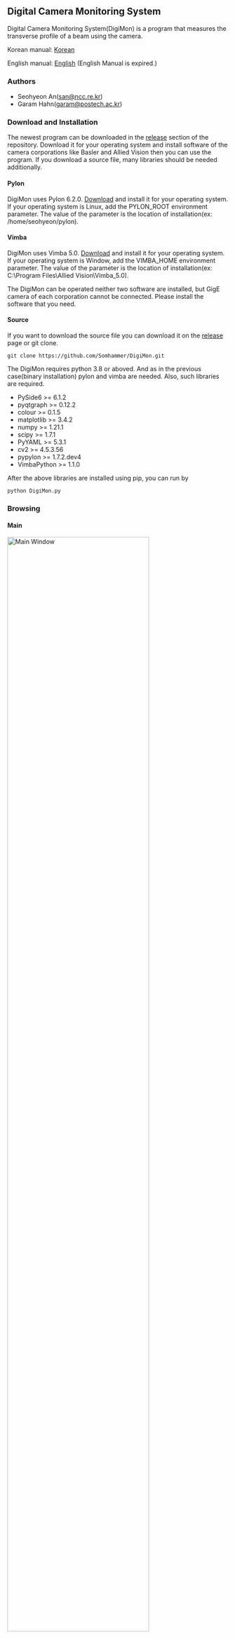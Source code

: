 Digital Camera Monitoring System
-------------

Digital Camera Monitoring System(DigiMon) is a program that measures the transverse profile of a beam using the camera.

Korean manual: [Korean](https://github.com/Somhammer/DigiMon/blob/master/README_KR.md)

English manual: [English](https://github.com/Somhammer/DigiMon/blob/master/README.md)
(English Manual is expired.)
### Authors
- Seohyeon An(san@ncc.re.kr)
- Garam Hahn(garam@postech.ac.kr)

### Download and Installation

The newest program can be downloaded in the [release](https://github.com/Somhammer/DigiMon/releases) section of the repository.
Download it for your operating system and install software of the camera corporations like Basler and Allied Vision then you can use the program. 
If you download a source file, many libraries should be needed additionally.

#### Pylon

DigiMon uses Pylon 6.2.0. [Download](https://www.baslerweb.com/en/sales-support/downloads/software-downloads/) and install it for your operating system.
If your operating system is Linux, add the PYLON_ROOT environment parameter. The value of the parameter is the location of installation(ex: /home/seohyeon/pylon).

#### Vimba

DigiMon uses Vimba 5.0. [Download](https://www.alliedvision.com/en/products/vimba-sdk/#c1497) and install it for your operating system.
If your operating system is Window, add the VIMBA_HOME environment parameter. The value of the parameter is the location of installation(ex: C:\Program Files\Allied Vision\Vimba_5.0).

The DigiMon can be operated neither two software are installed, but GigE camera of each corporation cannot be connected. Please install the software that you need.

#### Source

If you want to download the source file you can download it on the [release](https://github.com/Somhammer/DigiMon/releases) page or git clone.
```
git clone https://github.com/Somhammer/DigiMon.git
```

The DigiMon requires python 3.8 or aboved. And as in the previous case(binary installation) pylon and vimba are needed.
Also, such libraries are required.

- PySide6 >= 6.1.2
- pyqtgraph >= 0.12.2
- colour >= 0.1.5
- matplotlib >= 3.4.2
- numpy >= 1.21.1
- scipy >= 1.7.1
- PyYAML >= 5.3.1
- cv2 >= 4.5.3.56
- pypylon >= 1.7.2.dev4
- VimbaPython >= 1.1.0

After the above libraries are installed using pip, you can run by
```
python DigiMon.py
```

### Browsing
#### Main

<img src="figs/mainwindow-en.png" width="80%" height="80%" title="Main Window"></img>

1. Camera Screen

After connecting the camera, a live streaming video appears here. You can change the frame on the control panel.
I the video, a green cross-hair is shown which is the point you want to watch the light intensity. 
It can be changed if you click and drag the point of cross-hair.

2. Live intensity

It shows the light intensity of the pixel area which you selected on the screen.

3. Setup and status

By clicking the setup button, you can connect the camera, set capturing option, ROI, and filter, and calibrate the camera image.
The left side of the setup button shows the status of each.
For example, if the camera is connected successfully, the camera light turns green.

4. Image profile

If you take a picture, the profile of the picture is shown here.

5. Control

In the control panel, you can set the frame of the video and how many times you capture the photo.
And arrow buttons are rotating or flipping the image.
The zoom-in and zoom-out buttons zoom in or zoom out the video. 
Because they do not control the camera lens but move the controller, you can use these buttons when the controller is activated.

And you can capture the image by clicking the capture button and stop by clicking the stop button.

6. Captured images(Profile)

In the profile panel, captured imaes are listed in the table and by clicking the emittance button, you can measure the emittance.
If you want to load other images, click the open button.
Also, the current of the quadrupole when you did capture is written by writting the current in the current box or double clicking and writting the current in table. 

- Example after the camera connection

<img src="figs/main.gif" width="70%" height="70%" title="Setup Window"></img>

#### Setup

<img src="figs/setupwindow.png" width="70%" height="70%" title="Setup Window"></img>

If you open a setup window by clicking the setup button, connection, photo, and calibration tabs are shown.
And the above tab, save and load buttons are in.
You can save the setup after finishing the setup and you can load the setup made before.
Setup files in the setup folder are automatically added in the combo box beside the load button.
Also, if the check box on the bottom side is checked, this setup is saved as the 'last.yaml' in the setup folder and you can load it next time.

Now let us take a look at each tab.

You can connect the camera and the device that remotely adjusts the camera position (NCC builds a server that receives signals on the Raspberry Pi) which are called the controller hereinafter. The controller is optional.

The DigiMon search and connect the camera if you choose the SDK to fit the product and click connect button.
But if you use OpenCV, you must write the URL.
If the connection is succeeded, the connect check box is checked.

- Example 1. Android camera

IP webcam application is used.

<img src="figs/connection-opencv.gif" width="70%" height="70%" title="Connection Android"></img>

- Example 2. Basler CCD camera

acA 1600-20gm CCD camera is used.

<img src="figs/connection-basler.gif" width="70%" height="70%" title="Connection Basler"></img>

(Allied vision camera is not tested yet)

In the controller case, check the 'Use Network Camera Control Server' and write IP and port number and click connect button.

<img src="figs/Controller.gif" width="70%" height="70%" title="Connection Controller"></img>


If the camera connection is succeeded, a picture is shown captured by the connected camera in the photo tab.
In the photo tab, you can set the gain, exposure time, ROI, and filter.
In the ROI case, you can choose the region by clicking and dragging on the picture window or moving the ROI sliders.
After choosing the region, it can be applied by double-clicking the picture.

<img src="figs/Photo-ROI.gif" width="70%" height="70%" title="ROI"></img>

The sliders can be moved by pressing the arrow keys and the default unit is 0.1 % but if Ctrl button is pressed the unit is 1% and if Shift button is pressed the unit is 10%.

To apply the filter, choose the filter and write the parameters then click the apply button.

In the calibration tab, you can convert the tilted photo to a flat photo using the rotation and the perspective transformation and can set the real length per pixel.

By the open button, you can load the image for the calibration and can rotate the image by clicking the up down button below the image.

<img src="figs/Calibration-rotation.gif" width="70%" height="70%" title="ROI"></img>

For the perspective transformation, you should click the four points and press the convert button.
The points which are chosen convert to the vertext of the purple rectangle. Also, the area of the rectangle is determined in the transform image size box. If you do not write anything in there, the area is determined the length between each point(horizontal length is upper two points, vertical length is left two points).

<img src="figs/Calibration-convert.gif" width="70%" height="70%" title="ROI"></img>

The point for the transformation is made by left-clicking and removed by right-clicking and moved per 1 pixel unit by Ctrl + arrow button.

<img src="figs/Calibration-move.gif" width="30%" height="30%" title="ROI"></img>

After completing the calibration, press the ok button to display the video in the main window.

#### Emittance

<img src="figs/emittance.png" width="70%" height="70%" title="ROI"></img>

You can measure the emittance in above window.
To measure it, first, select the method(now only quadrupole scan method is implemented) then the parameters and some graphs are shown.

<img src="figs/quadscan.png" width="70%" height="70%" title="ROI"></img>

Push the run button after typing parameters into then the emittance and twiss parameters are calculated.
If calculating is fails, an error message is shown in the log and every value is shown as 0.0.
